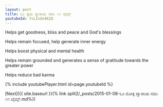 ```yaml
---
layout: post
title: ಓಂ ಪ್ರಜಾ ದ್ವಾರಾಯ ನಮಃ ೧೧ ಟೈಮ್ಸ್
youtubeId: 7cLIvUn462Q
---
```

 
 
Helps get goodness, bliss and peace and God's blessings
 
Helps remain focused, help generate inner energy 
 
Helps boost physical and mental health 
 
Helps remain grounded and generates a sense of gratitude towards the greater power 
 
Helps reduce bad karma
 
 
 
 


{% include youtubePlayer.html id=page.youtubeId %}
 
[Next]({{ site.baseurl }}{% link  split2/_posts/2015-01-08-ಓಂ ಮೋಕ್ಷ ದ್ವಾರಾಯ ನಮಃ ೧೧ ಟೈಮ್ಸ್.md%})
 
